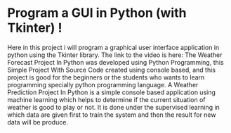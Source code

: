 # Program a GUI in Python (with Tkinter) !
Here in this project i will program a graphical user interface application in python using the Tkinter library. The link to the video is here: The Weather Forecast Project In Python was developed using Python Programming, this Simple Project With Source Code created using console based, and this project is good for the beginners or the students who wants to learn programming specially python programming language. A Weather Prediction Project In Python is a simple console based application using machine learning which helps to determine if the current situation of weather is good to play or not. It is done under the supervised learning in which data are given first to train the system and then the result for new data will be produce.
